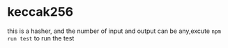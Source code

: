 # keccak256
this is a hasher, and the number of input and output can be any,excute `npm run test` to run the test
